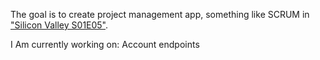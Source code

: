 The goal is to create project management app, something like SCRUM in ["Silicon Valley S01E05"](https://www.youtube.com/watch?v=oyVksFviJVE).

I Am currently working on: Account endpoints
